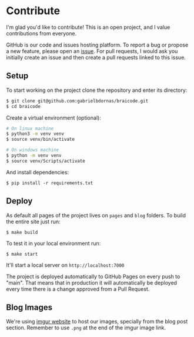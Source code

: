 # Contribute

I'm glad you'd like to contribute! This is an open project, and I value contributions from everyone.

GitHub is our code and issues hosting platform. To report a bug or propose a new feature, please open an [issue](https://github.com/gabrielbdornas/braicode/issues). For pull requests, I would ask you initially create an issue and then create a pull requests linked to this issue.

## Setup

To start working on the project clone the repository and enter its directory:

```bash
$ git clone git@github.com:gabrielbdornas/braicode.git
$ cd braicode
```

Create a virtual environment (optional):

```bash
# On linux machine
$ python3 -m venv venv
$ source venv/bin/activate

# On windows machine
$ python -m venv venv
$ source venv/Scripts/activate
```

And install dependencies:

```
$ pip install -r requirements.txt
```

## Deploy

As default all pages of the project lives on `pages` and `blog` folders. To build the entire site just run:

```
$ make build
```

To test it in your local environment run:

```
$ make start
```

It'll start a local server on `http://localhost:7000`

The project is deployed automatically to GitHub Pages on every push to "main". That means that in production it will automatically be deployed every time there is a change approved from a Pull Request.

## Blog Images

We're using [imgur website](https://imgur.com/) to host our images, specially from the blog post section. Remember to use `.png` at the end of the imgur image link.